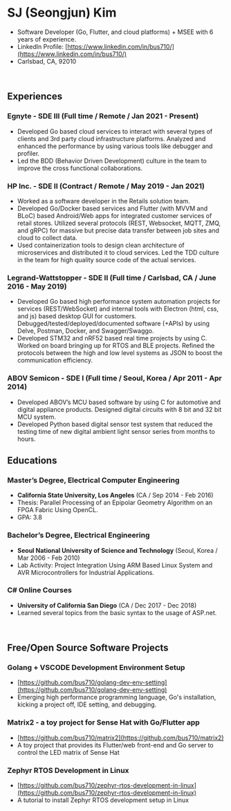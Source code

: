 # SJ (Seongjun) Kim 
- Software Developer (Go, Flutter, and cloud platforms) + MSEE with 6 years of experience.
- LinkedIn Profile: [https://www.linkedin.com/in/bus710/](https://www.linkedin.com/in/bus710/)
- Carlsbad, CA, 92010

<br/>

## Experiences

### Egnyte - SDE III (Full time / Remote / Jan 2021 - Present)
- Developed Go based cloud services to interact with several types of clients and 3rd party cloud infrastructure platforms. Analyzed and enhanced the performance by using various tools like debugger and profiler.
- Led the BDD (Behavior Driven Development) culture in the team to improve the cross functional collaborations.

### HP Inc. - SDE II (Contract / Remote / May 2019 - Jan 2021)
- Worked as a software developer in the Retails solution team. 
- Developed Go/Docker based services and Flutter (with MVVM and BLoC) based Android/Web apps for integrated customer services of retail stores. Utilized several protocols (REST, Websocket, MQTT, ZMQ, and gRPC) for massive but precise data transfer between job sites and cloud to collect data. 
- Used containerization tools to design clean architecture of microservices and distributed it to cloud services. Led the TDD culture in the team for high quality source code of the actual services.

### Legrand-Wattstopper - SDE II (Full time / Carlsbad, CA / June 2016 - May 2019)
- Developed Go based high performance system automation projects for services (REST/WebSocket) and internal tools with Electron (html, css, and js) based desktop GUI for customers. Debugged/tested/deployed/documented software (+APIs) by using Delve, Postman, Docker, and Swagger/Swaggo. 
- Developed STM32 and nRF52 based real time projects by using C. Worked on board bringing up for RTOS and BLE projects. Refined the protocols between the high and low level systems as JSON to boost the communication efficiency. 
 
### ABOV Semicon - SDE I (Full time / Seoul, Korea / Apr 2011 - Apr 2014)
- Developed ABOV’s MCU based software by using C for automotive and digital appliance products. Designed digital circuits with 8 bit and 32 bit MCU system. 
- Developed Python based digital sensor test system that reduced the testing time of new digital ambient light sensor series from months to hours.

<div style="page-break-after: always;"></div>

## Educations

### Master’s Degree, Electrical Computer Engineering
- **California State University, Los Angeles** (CA / Sep 2014 - Feb 2016)
- Thesis: Parallel Processing of an Epipolar Geometry Algorithm on an FPGA Fabric Using OpenCL.
- GPA: 3.8

### Bachelor’s Degree, Electrical Engineering
- **Seoul National University of Science and Technology** (Seoul, Korea / Mar 2006 - Feb 2010)
- Lab Activity: Project Integration Using ARM Based Linux System and AVR Microcontrollers for Industrial Applications.

### C# Online Courses
- **University of California San Diego** (CA / Dec 2017 - Dec 2018)
- Learned several topics from the basic syntax to the usage of ASP.net. 

<br/>

## Free/Open Source Software Projects

### Golang + VSCODE Development Environment Setup
- [https://github.com/bus710/golang-dev-env-setting](https://github.com/bus710/golang-dev-env-setting)
- Emerging high performance programming language, Go's installation, kicking a project off, IDE setting, and debugging.
 
### Matrix2 - a toy project for Sense Hat with Go/Flutter app
- [https://github.com/bus710/matrix2](https://github.com/bus710/matrix2)
- A toy project that provides its Flutter/web front-end and Go server to control the LED matrix of Sense Hat

### Zephyr RTOS Development in Linux
- [https://github.com/bus710/zephyr-rtos-development-in-linux](https://github.com/bus710/zephyr-rtos-development-in-linux)
- A tutorial to install Zephyr RTOS development setup in Linux
